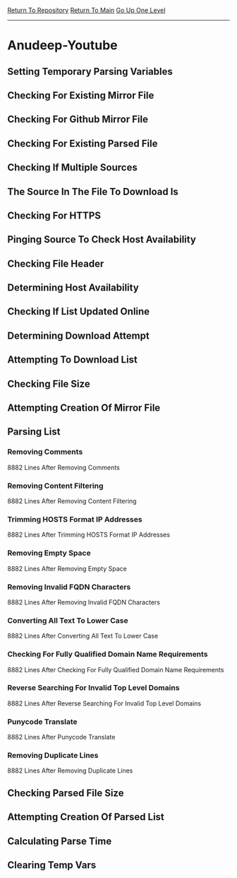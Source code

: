 [Return To Repository](https://github.com/DigitalWarrior/piholeparser/)
[Return To Main](https://github.com/DigitalWarrior/piholeparser/blob/master/RecentRunLogs/Mainlog.md)
[Go Up One Level](https://github.com/DigitalWarrior/piholeparser/blob/master/RecentRunLogs/TopLevelScripts/30-Processing-External-Blacklists.md)
____________________________________
# Anudeep-Youtube
## Setting Temporary Parsing Variables
## Checking For Existing Mirror File
## Checking For Github Mirror File
## Checking For Existing Parsed File
## Checking If Multiple Sources
## The Source In The File To Download Is
## Checking For HTTPS
## Pinging Source To Check Host Availability
## Checking File Header
## Determining Host Availability
## Checking If List Updated Online
## Determining Download Attempt
## Attempting To Download List
## Checking File Size
## Attempting Creation Of Mirror File
## Parsing List
### Removing Comments
8882 Lines After Removing Comments
### Removing Content Filtering
8882 Lines After Removing Content Filtering
### Trimming HOSTS Format IP Addresses
8882 Lines After Trimming HOSTS Format IP Addresses
### Removing Empty Space
8882 Lines After Removing Empty Space
### Removing Invalid FQDN Characters
8882 Lines After Removing Invalid FQDN Characters
### Converting All Text To Lower Case
8882 Lines After Converting All Text To Lower Case
### Checking For Fully Qualified Domain Name Requirements
8882 Lines After Checking For Fully Qualified Domain Name Requirements
### Reverse Searching For Invalid Top Level Domains
8882 Lines After Reverse Searching For Invalid Top Level Domains
### Punycode Translate
8882 Lines After Punycode Translate
### Removing Duplicate Lines
8882 Lines After Removing Duplicate Lines
## Checking Parsed File Size
## Attempting Creation Of Parsed List
## Calculating Parse Time
## Clearing Temp Vars
